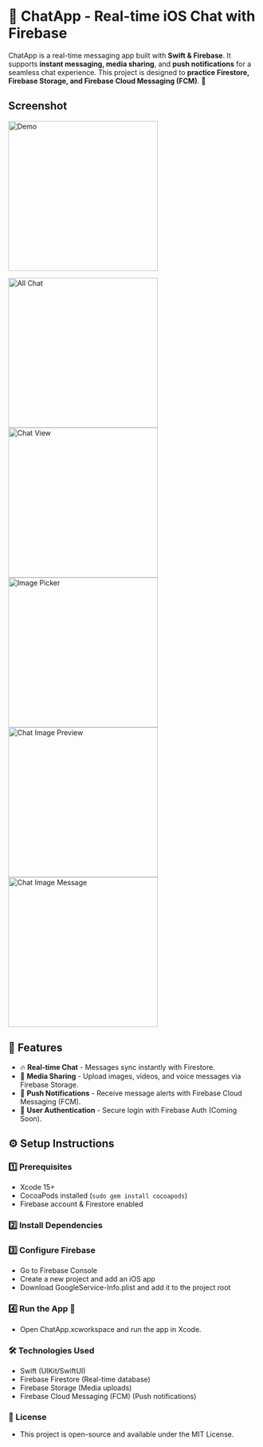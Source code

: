 # 📲 ChatApp - Real-time iOS Chat with Firebase  

ChatApp is a real-time messaging app built with **Swift & Firebase**. It supports **instant messaging, media sharing**, and **push notifications** for a seamless chat experience. This project is designed to **practice Firestore, Firebase Storage, and Firebase Cloud Messaging (FCM)**. 🚀  

## Screenshot

<img src="/ChatApps/Screenshot/demo.gif" width="300" alt="Demo" />
<div align="left">
  <p float="left">
    <img src="/ChatApps/Screenshot/all-chat.png" width="300" alt="All Chat" />
    <img src="/ChatApps/Screenshot/chat-view.png" width="300" alt="Chat View" />
    <img src="/ChatApps/Screenshot/image-picker.png" width="300" alt="Image Picker" />
    <img src="/ChatApps/Screenshot/chat-image-preview.png" width="300" alt="Chat Image Preview" />
    <img src="/ChatApps/Screenshot/chat-image-send.png" width="300" alt="Chat Image Message" />
  </p>
</div>

## 📌 Features  
- 🔥 **Real-time Chat** - Messages sync instantly with Firestore.  
- 📸 **Media Sharing** - Upload images, videos, and voice messages via Firebase Storage.  
- 📩 **Push Notifications** - Receive message alerts with Firebase Cloud Messaging (FCM).  
- 👥 **User Authentication** - Secure login with Firebase Auth (Coming Soon).  

## ⚙️ Setup Instructions  

### 1️⃣ Prerequisites  
- Xcode 15+  
- CocoaPods installed (`sudo gem install cocoapods`)  
- Firebase account & Firestore enabled  

### 2️⃣ Install Dependencies  

### 3️⃣ Configure Firebase
- Go to Firebase Console
- Create a new project and add an iOS app
- Download GoogleService-Info.plist and add it to the project root

### 4️⃣ Run the App 🚀
- Open ChatApp.xcworkspace and run the app in Xcode.

### 🛠 Technologies Used
- Swift (UIKit/SwiftUI)
- Firebase Firestore (Real-time database)
- Firebase Storage (Media uploads)
- Firebase Cloud Messaging (FCM) (Push notifications)

### 📜 License
- This project is open-source and available under the MIT License.
